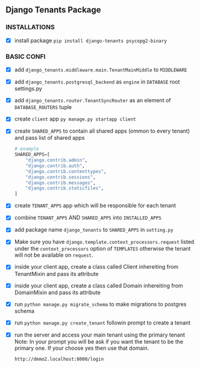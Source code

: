 ## Django Tenants Package

### INSTALLATIONS
- [x] install package `pip install django-tenants psycopg2-binary`

### BASIC CONFI
- [x] add `django_tenants.middleware.main.TenantMainMiddle` to `MIDDLEWARE`
- [x] add `django_tenants.postgresql_backend` as `engine` in `DATABASE` root settings.py
- [x] add `django_tenants.router.TenantSyncRouter` as an element of `DATABASE_ROUTERS` tuple
- [x] create `client` app `py manage.py startapp client`
- [x] create `SHARED_APPS` to contain all shared apps (ommon to every tenant) and pass list of shared apps
    ```py
    # example
    SHARED_APPS=[
        "django.contrib.admin",
        "django.contrib.auth",
        "django.contrib.contenttypes",
        "django.contrib.sessions",
        "django.contrib.messages",
        "django.contrib.staticfiles",
    ]
    
- [x] create `TENANT_APPS` app which will be responsible for each tenant
- [x] combine `TENANT_APPS` AND `SHARED_APPS` into `INSTALLED_APPS`
- [x] add package name `django_tenants` to `SHARED_APPS` in `setting.py`
- [x] Make sure you have `django.template.context_processors.request` listed under the `context_processors` option of `TEMPLATES` otherwise the tenant will not be available on `request`.
- [x] inside your client app, create a class called Client inhereiting from TenantMixin and pass its attribute
- [x] inside your client app, create a class called Domain inhereiting from DomainMixin and pass its attribute
- [x] run `python manage.py migrate_schema` to make migrations to postgres schema
- [x] run `python manage.py create_tenant` followin prompt to create a tenant
- [x] run the server and access your main tenant using the primary tenant 
    Note: In your prompt you will be ask if you want the tenant to be the primary one. If your choose yes then use that domain.

    ```sh
    http://demo2.localhost:8000/login

    ```
